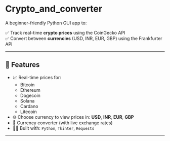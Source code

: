# Crypto_and_converter
A beginner-friendly Python GUI app to:

✅ Track real-time **crypto prices** using the CoinGecko API  
✅ Convert between **currencies** (USD, INR, EUR, GBP) using the Frankfurter API

---

## 🚀 Features

- 📈 Real-time prices for:
  - Bitcoin
  - Ethereum
  - Dogecoin
  - Solana
  - Cardano
  - Litecoin
- 🌐 Choose currency to view prices in: **USD**, **INR**, **EUR**, **GBP**
- 💱 Currency converter (with live exchange rates)
- 🧑‍💻 Built with: `Python`, `Tkinter`, `Requests`

---
